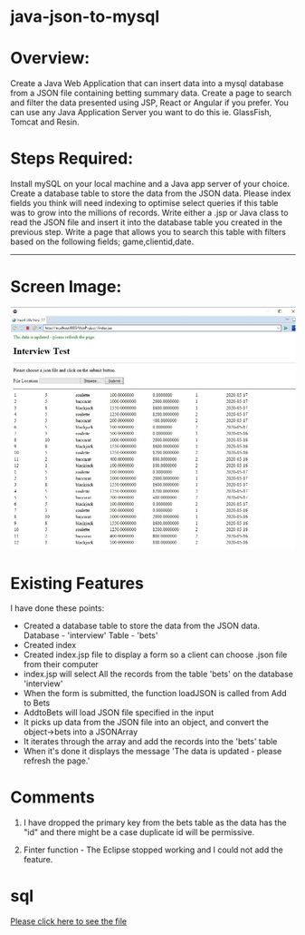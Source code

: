 # java-json-to-mysql


# Overview: 

Create a Java Web Application that can insert data into a mysql database from a JSON file containing betting summary data. Create a page to search and filter the data presented using JSP, React or Angular if you prefer. 
You can use any Java Application Server you want to do this ie. GlassFish, Tomcat and Resin. 

 
# Steps Required: 

Install mySQL on your local machine and a Java app server of your choice. 
Create a database table to store the data from the JSON data. Please index fields you think will need indexing to optimise select queries if this table was to grow into the millions of records. 
Write either a .jsp or Java class to read the JSON file and insert it into the database table you created in the previous step. 
Write a page that allows you to search this table with filters based on the following fields; game,clientid,date. 



<hr />


# Screen Image:
<img src="interview-test.jpg" />

# Existing Features

I have done these points:
-   Created a database table to store the data from the JSON data. Database - 'interview' Table - 'bets'
-   Created index
-   Created index.jsp file to display a form so a client can choose .json file from their computer
-   index.jsp  will select All the records from the table 'bets'  on the database 'interview'
-   When the form is submitted, the function loadJSON is called from Add to Bets
-   AddtoBets will load JSON file specified in the input
-   It picks up data from the JSON file into an object, and convert the object->bets into a JSONArray
-   It iterates through the array and add the records into the 'bets' table
-   When it's done it displays the message 'The data is updated - please refresh the page.'

# Comments

1. I have dropped the primary key from the bets table as the data has the "id" and there might be a case duplicate id will be permissive.

2. Finter function - The Eclipse stopped working and I could not add the feature. 


# sql
<a href="interview.sql" target="_blank">Please click here to see the file</a>
